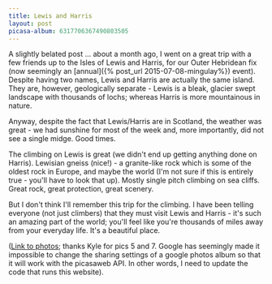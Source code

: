 ```yaml
---
title: Lewis and Harris
layout: post
picasa-album: 6317706367490803505
---
```


A slightly belated post ... about a month ago, I went on a great trip with a
few friends up to the Isles of Lewis and Harris, for our Outer Hebridean fix
(now seemingly an [annual]({% post_url 2015-07-08-mingulay%})
event). Despite having two names, Lewis and Harris are actually the same
island. They are, however, geologically separate - Lewis is a bleak, glacier
swept landscape with thousands of lochs; whereas Harris is more mountainous in
nature.


Anyway, despite the fact that Lewis/Harris are in Scotland, the weather was
great - we had sunshine for most of the week and, more importantly, did not
see a single midge. Good times.


The climbing on Lewis is great (we didn't end up getting anything done on
Harris). Lewisian gneiss (nice!) - a granite-like rock which is some of the
oldest rock in Europe, and maybe the world (I'm not sure if this is entirely
true - you'll have to look that up). Mostly single pitch climbing on sea
cliffs. Great rock, great protection, great scenery.


But I don't think I'll remember this trip for the climbing. I have been
telling everyone (not just climbers) that they must visit Lewis and Harris -
it's such an amazing part of the world; you'll feel like you're thousands of
miles away from your everyday life. It's a beautiful place.


(<a href="https://goo.gl/photos/CVyo9L8zoCJj88NG6">Link to photos</a>; thanks
Kyle for pics 5 and 7. Google has seemingly made it impossible to change the
sharing settings of a google photos album so that it will work with the
picasaweb API. In other words, I need to update the code that runs this
website).
